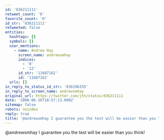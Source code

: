 ```yaml
---
id: '836211111'
retweet_count: '0'
favorite_count: '0'
id_str: '836211111'
retweeted: false
entities:
  hashtags: []
  symbols: []
  user_mentions:
    - name: Andrew Hay
      screen_name: andrewsmhay
      indices:
        - '0'
        - '12'
      id_str: '11687162'
      id: '11687162'
  urls: []
in_reply_to_status_id_str: '836196335'
in_reply_to_screen_name: andrewsmhay
original_url: https://twitter.com/jth/status/836211111
date: '2008-06-16T18:57:13.000Z'
sitemap: false
robots: noindex
reply: true
title: '@andrewsmhay I guarantee you the test will be easier than you think!'
---
```


@andrewsmhay I guarantee you the test will be easier than you think!